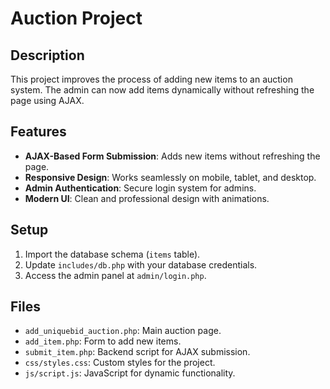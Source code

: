 # Auction Project

## Description
This project improves the process of adding new items to an auction system. The admin can now add items dynamically without refreshing the page using AJAX.

## Features
- **AJAX-Based Form Submission**: Adds new items without refreshing the page.
- **Responsive Design**: Works seamlessly on mobile, tablet, and desktop.
- **Admin Authentication**: Secure login system for admins.
- **Modern UI**: Clean and professional design with animations.

## Setup
1. Import the database schema (`items` table).
2. Update `includes/db.php` with your database credentials.
3. Access the admin panel at `admin/login.php`.

## Files
- `add_uniquebid_auction.php`: Main auction page.
- `add_item.php`: Form to add new items.
- `submit_item.php`: Backend script for AJAX submission.
- `css/styles.css`: Custom styles for the project.
- `js/script.js`: JavaScript for dynamic functionality.
